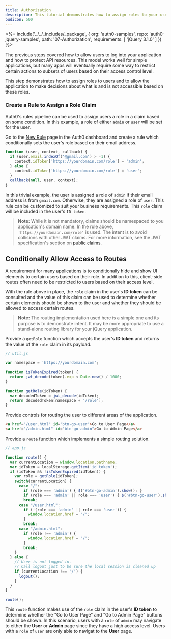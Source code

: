 ```yaml
---
title: Authorization
description: This tutorial demonstrates how to assign roles to your users, and use those claims to authorize or deny a user to access certain routes in the app.
budicon: 500
---
```


<%= include('../../_includes/_package', {
  org: 'auth0-samples',
  repo: 'auth0-jquery-samples',
  path: '07-Authorization',
  requirements: [
    'jQuery 3.1.0'
  ]
}) %>

The previous steps covered how to allow users to log into your application and how to protect API resources. This model works well for simple applications, but many apps will eventually require some way to restrict certain actions to subsets of users based on their access control level.

This step demonstrates how to assign roles to users and to allow the application to make decisions about what is and is not accessible based on these roles.

### Create a Rule to Assign a Role Claim

Auth0's rules pipeline can be used to assign users a role in a claim based on some condition. In this example, a role of either `admin` or `user` will be set for the user.

Go to the [New Rule](${manage_url}/#/rules/new) page in the Auth0 dashboard and create a rule which conditionally sets the user's role based on their email address.

```js
function (user, context, callback) {
  if (user.email.indexOf('@gmail.com') > -1) {
    context.idToken['https://yourdomain.com/role'] = 'admin';
  } else {
    context.idToken['https://yourdomain.com/role'] = 'user';
  }
  callback(null, user, context);
}
```

In this trivial example, the user is assigned a role of `admin` if their email address is from `gmail.com`. Otherwise, they are assigned a role of `user`. This rule can be customized to suit your business requirements. This `role` claim will be included in the user's `ID token`.

> **Note:** While it is not mandatory, claims should be namespaced to you application's domain name. In the rule above, `'https://yourdomain.com/role'` is used. The intent is to avoid collisions with other JWT claims. For more information, see the JWT specification's section on [public claims](https://tools.ietf.org/html/rfc7519#section-4.2).

## Conditionally Allow Access to Routes

A requirement for many applications is to conditionally hide and show UI elements to certain users based on their role. In addition to this, client-side routes often need to be restricted to users based on their access level.

With the rule above in place, the `role` claim in the user's **ID token** can be consulted and the value of this claim can be used to determine whether certain elements should be shown to the user and whether they should be allowed to access certain routes.

> **Note:** The routing implementation used here is a simple one and its purpose is to demonstrate intent. It may be more appropriate to use a stand-alone routing library for your jQuery application.

Provide a `getRole` function which accepts the user's **ID token** and returns the value of the `role` claim in its payload.

```js
// util.js

var namespace = 'https://yourdomain.com';

function isTokenExpired(token) {
  return jwt_decode(token).exp < Date.now() / 1000;
}

function getRole(idToken) {
  var decodedToken = jwt_decode(idToken);
  return decodedToken[namespace + '/role'];
}
```

Provide controls for routing the user to different areas of the application.

```html
<a href="/user.html" id="btn-go-user">Go to User Page</a>
<a href="/admin.html" id="btn-go-admin">Go to Admin Page</a>
```

Provide a `route` function which implements a simple routing solution.

```js
// app.js

function route() {
  var currentLocation = window.location.pathname;
  var idToken = localStorage.getItem('id_token');
  if (idToken && !isTokenExpired(idToken)) {
    var role = getRole(idToken);
    switch(currentLocation) {
      case "/":
        if (role === 'admin') { $('#btn-go-admin').show(); }
        if (role === 'admin' || role === 'user') { $('#btn-go-user').show(); }
        break;
      case "/user.html":
        if (!(role === 'admin' || role === 'user')) {
          window.location.href = "/";
        }
        break;
      case "/admin.html":
        if (role !== 'admin') {
          window.location.href = "/";
        }
        break;
    }    
  } else {
    // User is not logged in.
    // Call logout just to be sure the local session is cleaned up
    if (currentLocation !== '/') {
      logout();
    }
  }
}

route();
```

This `route` function makes use of the `role` claim in the user's **ID token** to determine whether the "Go to User Page" and "Go to Admin Page" buttons should be shown. In this scenario, users with a `role` of `admin` may navigate to either the **User** or **Admin** page since they have a high access level. Users with a `role` of `user` are only able to navigat to the **User** page.


